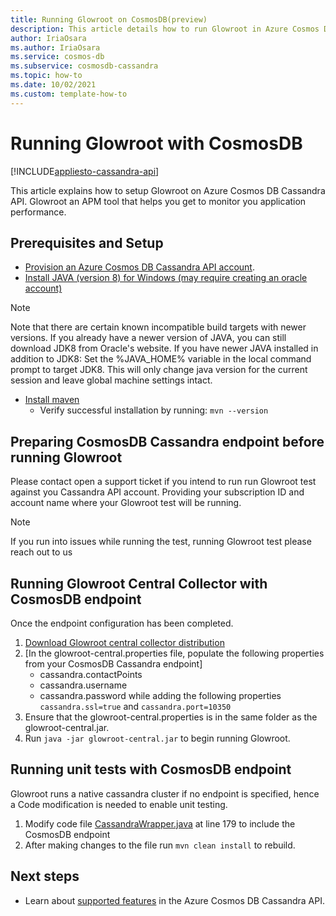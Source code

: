 ```yaml
---
title: Running Glowroot on CosmosDB(preview)
description: This article details how to run Glowroot in Azure Cosmos DB Cassandra API 
author: IriaOsara
ms.author: IriaOsara
ms.service: cosmos-db
ms.subservice: cosmosdb-cassandra
ms.topic: how-to
ms.date: 10/02/2021
ms.custom: template-how-to 
---
```


# Running Glowroot with CosmosDB
[!INCLUDE[appliesto-cassandra-api](../includes/appliesto-cassandra-api.md)]

This article explains how to setup Glowroot on Azure Cosmos DB Cassandra API. Glowroot an APM tool that helps you get to monitor you application performance.

## Prerequisites and Setup

* [Provision an Azure Cosmos DB Cassandra API account](manage-data-java.md#create-a-database-account).
* [Install JAVA (version 8) for Windows (may require creating an oracle account)](https://developers.redhat.com/products/openjdk/download)
> [!NOTE]
> Note that there are certain known incompatible build targets with newer versions. If you already have a newer version of JAVA, you can still download JDK8 from Oracle's website.
> If you have newer JAVA installed in addition to JDK8: Set the %JAVA_HOME% variable in the local command prompt to target JDK8. This will only change java version for the current session and leave global machine settings intact. 
* [Install maven](https://maven.apache.org/download.cgi)
    * Verify successful installation by running: `mvn --version`


## Preparing CosmosDB Cassandra endpoint before running Glowroot
Please contact open a support ticket if you intend to run run Glowroot test against you Cassandra API account. Providing your subscription ID and account name where your Glowroot test will be running.
> [!NOTE]
> If you run into issues while running the test, running Glowroot test please reach out to us <!-- TODO:<UPDATE WITH EMAIL ALIAS>-->

## Running Glowroot Central Collector with CosmosDB endpoint
Once the endpoint configuration has been completed. 
1. [Download Glowroot central collector distribution](https://github.com/glowroot/glowroot/wiki/Central-Collector-Installation#central-collector-installation)
2. [In the glowroot-central.properties file, populate the following properties from your CosmosDB Cassandra endpoint]
    * cassandra.contactPoints
    * cassandra.username
    * cassandra.password
while adding the following properties `cassandra.ssl=true` and `cassandra.port=10350`
3. Ensure that the glowroot-central.properties is in the same folder as the glowroot-central.jar.
4. Run `java -jar glowroot-central.jar` to begin running Glowroot.

## Running unit tests with CosmosDB endpoint
Glowroot runs a native cassandra cluster if no endpoint is specified, hence a Code modification is needed to enable unit testing. 
1. Modify code file [CassandraWrapper.java](https://github.com/glowroot/glowroot/blob/29114b2cabe5115cd39a50774039f8bdf99a5f31/central/src/test/java/org/glowroot/central/repo/CassandraWrapper.java#L179) at line 179 to include the CosmosDB endpoint
2. After making changes to the file  run `mvn clean install` to rebuild.

## Next steps
- Learn about [supported features](cassandra-support.md) in the Azure Cosmos DB Cassandra API.
